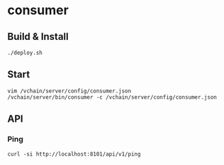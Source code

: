 # consumer

## Build & Install
    ./deploy.sh

## Start
    vim /vchain/server/config/consumer.json
    /vchain/server/bin/consumer -c /vchain/server/config/consumer.json

## API
### Ping
    curl -si http://localhost:8101/api/v1/ping
